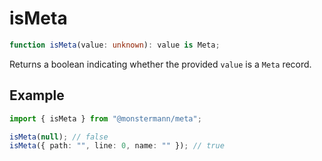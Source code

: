 # isMeta

```ts
function isMeta(value: unknown): value is Meta;
```

Returns a boolean indicating whether the provided `value` is a `Meta` record.

## Example

```ts
import { isMeta } from "@monstermann/meta";

isMeta(null); // false
isMeta({ path: "", line: 0, name: "" }); // true
```
